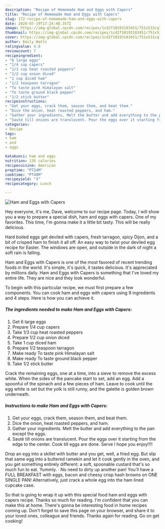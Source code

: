 ```yaml
---
description: "Recipe of Homemade Ham and Eggs with Capers"
title: "Recipe of Homemade Ham and Eggs with Capers"
slug: 172-recipe-of-homemade-ham-and-eggs-with-capers
date: 2020-07-19T17:24:40.357Z
image: https://img-global.cpcdn.com/recipes/1cd2f10193183451/751x532cq70/ham-and-eggs-with-capers-recipe-main-photo.jpg
thumbnail: https://img-global.cpcdn.com/recipes/1cd2f10193183451/751x532cq70/ham-and-eggs-with-capers-recipe-main-photo.jpg
cover: https://img-global.cpcdn.com/recipes/1cd2f10193183451/751x532cq70/ham-and-eggs-with-capers-recipe-main-photo.jpg
author: Emily Watts
ratingvalue: 4.8
reviewcount: 7
recipeingredient:
- "6 large eggs"
- "1/4 cup capers"
- "1/3 cup heat roasted peppers"
- "1/2 cup onion diced"
- "1 cup diced ham"
- "1/2 teaspoon tarragon"
- "To taste pink Himalayan salt"
- "To taste ground black pepper"
- "1/2 stick butter"
recipeinstructions:
- "Get your eggs, crack them, season them, and beat them."
- "Dice the onion, heat roasted peppers, and ham."
- "Gather your ingredients. Melt the butter and add everything to the pan except the eggs."
- "Sauté till onions are translucent. Pour the eggs over it starting from the edge to the center. Cook till eggs are done. Serve I hope you enjoy!!!!"
categories:
- Recipe
tags:
- ham
- and
- eggs

katakunci: ham and eggs 
nutrition: 135 calories
recipecuisine: American
preptime: "PT24M"
cooktime: "PT48M"
recipeyield: "3"
recipecategory: Lunch

---
```



![Ham and Eggs with Capers](https://img-global.cpcdn.com/recipes/1cd2f10193183451/751x532cq70/ham-and-eggs-with-capers-recipe-main-photo.jpg)

Hey everyone, it's me, Dave, welcome to our recipe page. Today, I will show you a way to prepare a special dish, ham and eggs with capers. One of my favorites. This time, I'm gonna make it a little bit tasty. This will be really delicious.

Hard boiled eggs get deviled with capers, fresh tarragon, spicy Dijon, and a bit of crisped ham to finish it all off. An easy way to twist your deviled egg recipe for Easter. The windows are open, and outside in the dark of night a soft rain is falling.

Ham and Eggs with Capers is one of the most favored of recent trending foods in the world. It's simple, it's quick, it tastes delicious. It's appreciated by millions daily. Ham and Eggs with Capers is something that I've loved my entire life. They are nice and they look wonderful.


To begin with this particular recipe, we must first prepare a few components. You can cook ham and eggs with capers using 9 ingredients and 4 steps. Here is how you can achieve it.

<!--inarticleads1-->

##### The ingredients needed to make Ham and Eggs with Capers:

1. Get 6 large eggs
1. Prepare 1/4 cup capers
1. Take 1/3 cup heat roasted peppers
1. Prepare 1/2 cup onion diced
1. Take 1 cup diced ham
1. Prepare 1/2 teaspoon tarragon
1. Make ready To taste pink Himalayan salt
1. Make ready To taste ground black pepper
1. Take 1/2 stick butter


Crack the remaining eggs, one at a time, into a sieve to remove the excess white. When the sides of the pancake start to set, add an egg. Add a spoonful of the spinach and a few pieces of ham. Leave to cook until the egg white is set but the yolk is still runny, and the galette is golden brown underneath. 

<!--inarticleads2-->

##### Instructions to make Ham and Eggs with Capers:

1. Get your eggs, crack them, season them, and beat them.
1. Dice the onion, heat roasted peppers, and ham.
1. Gather your ingredients. Melt the butter and add everything to the pan except the eggs.
1. Sauté till onions are translucent. Pour the eggs over it starting from the edge to the center. Cook till eggs are done. Serve I hope you enjoy!!!!


Drop an egg into a skillet with butter and you get, well, a fried egg. But slip that same egg into a buttered ramekin and let it cook gently in the oven, and you get something entirely different: a soft, spoonable custard that&#39;s so much fun to eat. Yummly. · No need to dirty up another pan! You&#39;ll have a FULL BREAKFAST with eggs, bacon and cheesy crisp hash browns on ONE SINGLE PAN! Alternatively, just crack a whole egg into the ham lined cupcake case. 

So that is going to wrap it up with this special food ham and eggs with capers recipe. Thanks so much for reading. I'm confident that you can make this at home. There's gonna be interesting food in home recipes coming up. Don't forget to save this page on your browser, and share it to your loved ones, colleague and friends. Thanks again for reading. Go on get cooking!
